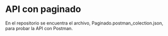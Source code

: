 # API con paginado
En el repositorio se encuentra el archivo, Paginado.postman_colection.json, para probar la API con Postman.
